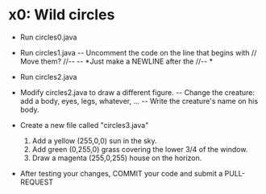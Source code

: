 # x0:  Wild circles

- Run circles0.java

- Run circles1.java 
    -- Uncomment the code on the line that begins with // Move them? //--
    --    *Just make a NEWLINE after the //--                           *

- Run circles2.java
- Modify circles2.java to draw a different figure.
    -- Change the creature:  add a body, eyes, legs, whatever, ...
    -- Write the creature's name on his body.
    
- Create a new file called "circles3.java"
    1. Add a yellow (255,0,0) sun in the sky.
    2. Add green (0,255,0) grass covering the lower 3/4 of the window.
    3. Draw a magenta (255,0,255) house on the horizon.

- After testing your changes, COMMIT your code and submit a PULL-REQUEST
